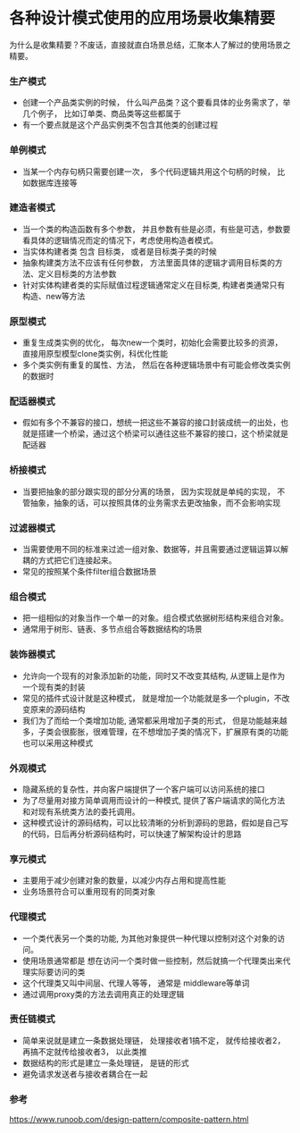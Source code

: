 各种设计模式使用的应用场景收集精要
=========================================

为什么是收集精要？不废话，直接就直白场景总结，汇聚本人了解过的使用场景之精要。


### 生产模式
- 创建一个产品类实例的时候， 什么叫产品类？这个要看具体的业务需求了，举几个例子， 比如订单类、商品类等这些都属于
- 有一个要点就是这个产品实例类不包含其他类的创建过程


### 单例模式
- 当某一个内存句柄只需要创建一次， 多个代码逻辑共用这个句柄的时候， 比如数据库连接等


### 建造者模式 
- 当一个类的构造函数有多个参数， 并且参数有些是必须，有些是可选，参数要看具体的逻辑情况而定的情况下，考虑使用构造者模式。
- 当实体构建者类 包含 目标类， 或者是目标类子类的时候
- 抽象构建类方法不应该有任何参数， 方法里面具体的逻辑才调用目标类的方法、定义目标类的方法参数
- 针对实体构建者类的实际赋值过程逻辑通常定义在目标类, 构建者类通常只有构造、new等方法


### 原型模式
- 重复生成类实例的优化， 每次new一个类时，初始化会需要比较多的资源， 直接用原型模型clone类实例，科优化性能
- 多个类实例有重复的属性、方法， 然后在各种逻辑场景中有可能会修改类实例的数据时

### 配适器模式 
- 假如有多个不兼容的接口，想统一把这些不兼容的接口封装成统一的出处，也就是搭建一个桥梁，通过这个桥梁可以通往这些不兼容的接口，这个桥梁就是配适器

### 桥接模式
- 当要把抽象的部分跟实现的部分分离的场景， 因为实现就是单纯的实现， 不管抽象，抽象的话，可以按照具体的业务需求去更改抽象，而不会影响实现

### 过滤器模式
- 当需要使用不同的标准来过滤一组对象、数据等，并且需要通过逻辑运算以解耦的方式把它们连接起来。
- 常见的按照某个条件filter组合数据场景

### 组合模式
- 把一组相似的对象当作一个单一的对象。组合模式依据树形结构来组合对象。
- 通常用于树形、链表、多节点组合等数据结构的场景

### 装饰器模式
- 允许向一个现有的对象添加新的功能，同时又不改变其结构, 从逻辑上是作为一个现有类的封装
- 常见的插件式设计就是这种模式， 就是增加一个功能就是多一个plugin，不改变原来的源码结构
- 我们为了而给一个类增加功能, 通常都采用增加子类的形式， 但是功能越来越多，子类会很膨胀，很难管理，在不想增加子类的情况下，扩展原有类的功能也可以采用这种模式


### 外观模式
- 隐藏系统的复杂性，并向客户端提供了一个客户端可以访问系统的接口
- 为了尽量用对接方简单调用而设计的一种模式, 提供了客户端请求的简化方法和对现有系统类方法的委托调用。
- 这种模式设计的源码结构，可以比较清晰的分析到源码的思路，假如是自己写的代码，日后再分析源码结构时，可以快速了解架构设计的思路


### 享元模式
- 主要用于减少创建对象的数量，以减少内存占用和提高性能
- 业务场景符合可以重用现有的同类对象

### 代理模式
- 一个类代表另一个类的功能, 为其他对象提供一种代理以控制对这个对象的访问。
- 使用场景通常都是 想在访问一个类时做一些控制，然后就搞一个代理类出来代理实际要访问的类
- 这个代理类又叫中间层、代理人等等， 通常是 middleware等单词
- 通过调用proxy类的方法去调用真正的处理逻辑

### 责任链模式
- 简单来说就是建立一条数据处理链， 处理接收者1搞不定， 就传给接收者2， 再搞不定就传给接收者3， 以此类推
- 数据结构的形式是建立一条处理链， 是链的形式
- 避免请求发送者与接收者耦合在一起


### 参考
https://www.runoob.com/design-pattern/composite-pattern.html





